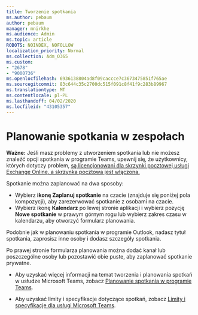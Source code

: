 ```yaml
---
title: Tworzenie spotkania
ms.author: pebaum
author: pebaum
manager: mnirkhe
ms.audience: Admin
ms.topic: article
ROBOTS: NOINDEX, NOFOLLOW
localization_priority: Normal
ms.collection: Adm_O365
ms.custom:
- "2678"
- "9000736"
ms.openlocfilehash: 6936138804ad8f09caccce7c3673475851f765ae
ms.sourcegitcommit: 83c644c35c2700dc515f091c8f41f9c283b89967
ms.translationtype: MT
ms.contentlocale: pl-PL
ms.lasthandoff: 04/02/2020
ms.locfileid: "43105357"
---
```

# <a name="schedule-a-meeting-in-teams"></a>Planowanie spotkania w zespołach

**Ważne:** Jeśli masz problemy z utworzeniem spotkania lub nie możesz znaleźć opcji spotkania w programie Teams, upewnij się, że użytkownicy, których dotyczy problem, [są licencjonowani dla skrzynki pocztowej usługi Exchange Online, a skrzynka pocztowa jest włączona.](https://docs.microsoft.com/exchange/recipients-in-exchange-online/create-user-mailboxes)

Spotkanie można zaplanować na dwa sposoby: 

- Wybierz **ikonę Zaplanuj spotkanie** na czacie (znajduje się poniżej pola kompozycji), aby zarezerwować spotkanie z osobami na czacie.
- Wybierz ikonę **Kalendarz** po lewej stronie aplikacji i wybierz pozycję **Nowe spotkanie** w prawym górnym rogu lub wybierz zakres czasu w kalendarzu, aby otworzyć formularz planowania.

Podobnie jak w planowaniu spotkania w programie Outlook, nadasz tytuł spotkania, zaprosisz inne osoby i dodasz szczegóły spotkania.

Po prawej stronie formularza planowania można dodać kanał lub poszczególne osoby lub pozostawić obie puste, aby zaplanować spotkanie prywatne.

- Aby uzyskać więcej informacji na temat tworzenia i planowania spotkań w usłudze Microsoft Teams, zobacz [Planowanie spotkania w programie Teams](https://support.office.com/article/Schedule-a-meeting-in-Teams-943507a9-8583-4c58-b5d2-8ec8265e04e5).

- Aby uzyskać limity i specyfikacje dotyczące spotkań, zobacz [Limity i specyfikacje dla usługi Microsoft Teams](https://docs.microsoft.com/microsoftteams/limits-specifications-teams#meetings-and-calls).
